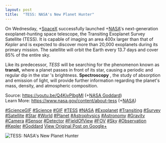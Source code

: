 ```yaml
---
layout: post
title:  "TESS: NASA's New Planet Hunter"
---
```


On Wednesday, +[SpaceX](https://plus.google.com/104512038508075599339) successfully launched +[NASA](https://plus.google.com/102371865054310418159)'s next-generation exoplanet-hunting space telescope, the Transiting Exoplanet Survey Satellite (TESS). It is capable of imaging an area 400x larger than that of _Kepler_ and is expected to discover more than 20,000 exoplanets during its primary mission. The satellite will orbit the Earth every 13.7 days and cover 85% of the entire sky.  
  
Like its predecessor, _TESS_ will be searching for the phenomenon known as **transit,** where a planet passes in front of its star, causing a periodic and regular dip in the star 's brightness. **Spectroscopy** , the study of absorption and emission of light, will provide further information regarding the planet's mass, density, and atmospheric composition.   
  
Source: <https://youtu.be/Q4KjvPIbgMI> (+[NASA Goddard](https://plus.google.com/104119652854948680692))  
Learn More: <https://www.nasa.gov/content/about-tess> (+[NASA](https://plus.google.com/102371865054310418159))  
  
[#ScienceGIF](https://plus.google.com/s/%23ScienceGIF/posts) [#Science](https://plus.google.com/s/%23Science/posts) [#GIF](https://plus.google.com/s/%23GIF/posts) [#TESS](https://plus.google.com/s/%23TESS/posts) [#NASA](https://plus.google.com/s/%23NASA/posts) [#Exoplanet](https://plus.google.com/s/%23Exoplanet/posts) [#Transiting](https://plus.google.com/s/%23Transiting/posts) [#Survey](https://plus.google.com/s/%23Survey/posts) [#Satellite](https://plus.google.com/s/%23Satellite/posts) [#Star](https://plus.google.com/s/%23Star/posts) [#World](https://plus.google.com/s/%23World/posts) [#Planet](https://plus.google.com/s/%23Planet/posts) [#Astrophysics](https://plus.google.com/s/%23Astrophysics/posts) [#Astronomy](https://plus.google.com/s/%23Astronomy/posts) [#Gravity](https://plus.google.com/s/%23Gravity/posts) [#Camera](https://plus.google.com/s/%23Camera/posts) [#Sensor](https://plus.google.com/s/%23Sensor/posts) [#Detector](https://plus.google.com/s/%23Detector/posts) [#FieldOfView](https://plus.google.com/s/%23FieldOfView/posts) [#FOV](https://plus.google.com/s/%23FOV/posts) [#Sky](https://plus.google.com/s/%23Sky/posts) [#Observation](https://plus.google.com/s/%23Observation/posts) [#Kepler](https://plus.google.com/s/%23Kepler/posts) [#Goddard](https://plus.google.com/s/%23Goddard/posts)
[View Original Post on Google+](https://plus.google.com/+ColinSullender/posts/Zsptc7PkFqn)

![TESS: NASA's New Planet Hunter](https://i.imgur.com/U4p79dP.gif)
